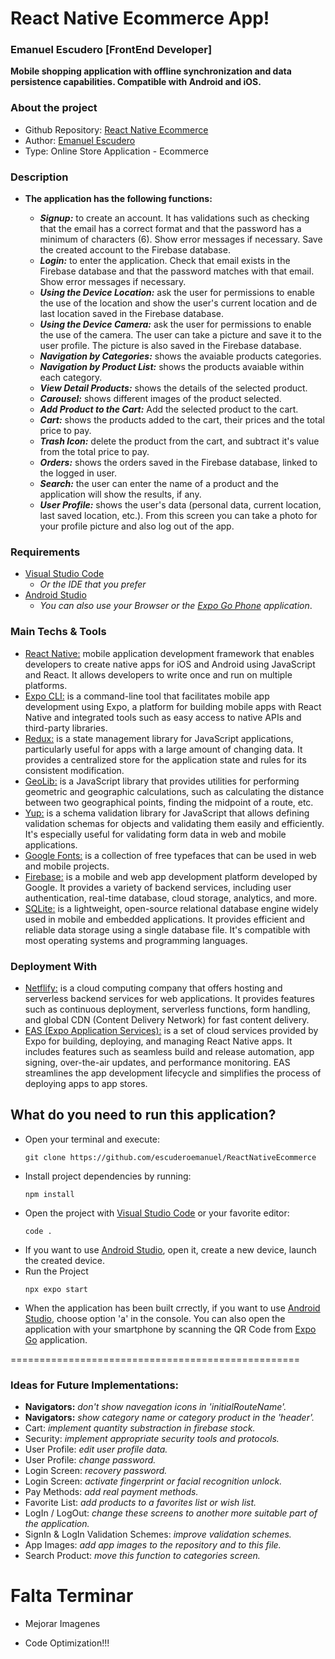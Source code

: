 # React Native Ecommerce App!

### Emanuel Escudero [FrontEnd Developer]

__Mobile shopping application with offline synchronization and data persistence capabilities. Compatible with Android and iOS.__

### About the project

- Github Repository: [React Native Ecommerce](https://github.com/escuderoemanuel/ReactNativeEcommerce)
- Author: [Emanuel Escudero](http://emanuelescudero.ar)
- Type: Online Store Application - Ecommerce

### Description

- **The application has the following functions:**
  
  - ***Signup:*** to create an account. It has validations such as checking that the email has a correct format and that the password has a minimum of characters (6). Show error messages if necessary. Save the created account to the Firebase database. 
  - ***Login:*** to enter the application. Check that email exists in the Firebase database and that the password matches with that email. Show error messages if necessary.
  - ***Using the Device Location:*** ask the user for permissions to enable the use of the location and show the user\'s current location and de last location saved in the Firebase database. 
  - ***Using the Device Camera:*** ask the user for permissions to enable the use of the camera. The user can take a picture and save it to the user profile. The picture is also saved in the Firebase database. 
  - ***Navigation by Categories:*** shows the avaiable products categories.
  - ***Navigation by Product List:*** shows the products avaiable within each category.
  - ***View Detail Products:*** shows the details of the selected product.
  - ***Carousel:*** shows different images of the product selected.
  - ***Add Product to the Cart:*** Add the selected product to the cart.
  - ***Cart:*** shows the products added to the cart, their prices and the total price to pay.
  - ***Trash Icon:*** delete the product from the cart, and subtract it\'s value from the total price to pay.
  - ***Orders:*** shows the orders saved in the Firebase database, linked to the logged in user.
  - ***Search:*** the user can enter the name of a product and the application will show the results, if any.
  - ***User Profile:*** shows the user's data (personal data, current location, last saved location, etc.). From this screen you can take a photo for your profile picture and also log out of the app.


### Requirements

- [Visual Studio Code](https://code.visualstudio.com/) 
  - _Or the IDE that you prefer_
- [Android Studio](https://developer.android.com/studio?hl=es-419)
  - _You can also use your Browser or the [Expo Go Phone](https://expo.dev/client) application_.

### Main Techs & Tools

- [React Native:](https://reactnative.dev/) mobile application development framework that enables developers to create native apps for iOS and Android using JavaScript and React. It allows developers to write once and run on multiple platforms.
- [Expo CLI:](https://docs.expo.dev/more/expo-cli/) is a command-line tool that facilitates mobile app development using Expo, a platform for building mobile apps with React Native and integrated tools such as easy access to native APIs and third-party libraries.
- [Redux:](https://redux.js.org/) is a state management library for JavaScript applications, particularly useful for apps with a large amount of changing data. It provides a centralized store for the application state and rules for its consistent modification.
- [GeoLib:](https://www.npmjs.com/package/geolib) is a JavaScript library that provides utilities for performing geometric and geographic calculations, such as calculating the distance between two geographical points, finding the midpoint of a route, etc.
- [Yup:](https://www.npmjs.com/package/yup) is a schema validation library for JavaScript that allows defining validation schemas for objects and validating them easily and efficiently. It's especially useful for validating form data in web and mobile applications.
- [Google Fonts:](https://fonts.google.com/) is a collection of free typefaces that can be used in web and mobile projects.
- [Firebase:](https://firebase.google.com/?hl=es) is a mobile and web app development platform developed by Google. It provides a variety of backend services, including user authentication, real-time database, cloud storage, analytics, and more.
- [SQLite:](https://www.sqlite.org/index.html) is a lightweight, open-source relational database engine widely used in mobile and embedded applications. It provides efficient and reliable data storage using a single database file. It's compatible with most operating systems and programming languages.

### Deployment With

- [Netflify:](https://www.netlify.com/) is a cloud computing company that offers hosting and serverless backend services for web applications. It provides features such as continuous deployment, serverless functions, form handling, and global CDN (Content Delivery Network) for fast content delivery.
- [EAS (Expo Application Services):](https://expo.dev/eas) is a set of cloud services provided by Expo for building, deploying, and managing React Native apps. It includes features such as seamless build and release automation, app signing, over-the-air updates, and performance monitoring. EAS streamlines the app development lifecycle and simplifies the process of deploying apps to app stores.


## What do you need to run this application?

- Open your terminal and execute:
  ```
  git clone https://github.com/escuderoemanuel/ReactNativeEcommerce
  ```
- Install project dependencies by running:
  ```
  npm install
  ```
- Open the project with [Visual Studio Code](https://code.visualstudio.com/) or your favorite editor:
  ```
  code .
  ```
- If you want to use [Android Studio](https://developer.android.com/studio?hl=es-419), open it, create a new device, launch the created device.  
- Run the Project
  ```
  npx expo start
  ```
- When the application has been built crrectly, if you want to use [Android Studio](https://developer.android.com/studio?hl=es-419), choose option \'a\' in the console. You can also open the application with your smartphone by scanning the QR Code from [Expo Go](https://expo.dev/client) application.




==================================================

###  Ideas for Future Implementations:

- **Navigators:** _don\'t show navegation icons in \'initialRouteName\'._
- **Navigators:** _show category name or category product in the \'header\'._
- Cart: _implement quantity substraction in firebase stock._
- Security: _implement appropriate security tools and protocols._
- User Profile: _edit user profile data._
- User Profile: _change password._
- Login Screen: _recovery password._
- Login Screen: _activate fingerprint or facial recognition unlock._
- Pay Methods: _add real payment methods._
- Favorite List: _add products to a favorites list or wish list._
- LogIn / LogOut: _change these screens to another more suitable part of the application._
- SignIn & LogIn Validation Schemes: _improve validation schemes._
- App Images: _add app images to the repository and to this file._
- Search Product: _move this function to categories screen._




# Falta Terminar

- Mejorar Imagenes

- Code Optimization!!!


